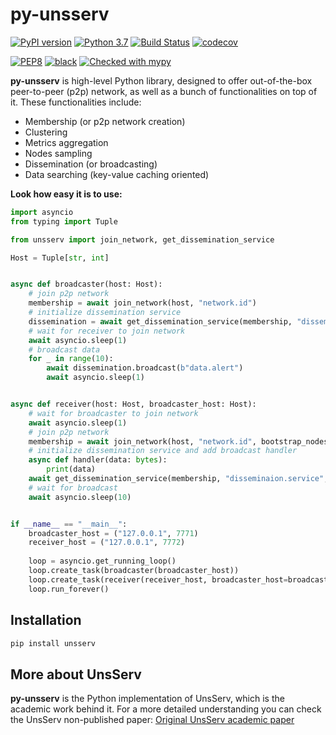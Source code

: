 # py-unsserv
[![PyPI version](https://badge.fury.io/py/unsserv.svg)](https://badge.fury.io/py/unsserv)
[![Python 3.7](https://img.shields.io/badge/python-3.7-blue.svg)](https://www.python.org/downloads/release/python-370/)
[![Build Status](https://travis-ci.com/aratz-lasa/py-unsserv.svg?branch=master)](https://travis-ci.com/aratz-lasa/py-unsserv)
[![codecov](https://codecov.io/gh/aratz-lasa/py-unsserv/branch/master/graph/badge.svg)](https://codecov.io/gh/aratz-lasa/py-unsserv)

[![PEP8](https://img.shields.io/badge/code%20style-pep8-orange.svg)](https://www.python.org/dev/peps/pep-0008/)
[![black](https://img.shields.io/badge/code%20style-black-000000.svg)](https://github.com/psf/black)
[![Checked with mypy](http://www.mypy-lang.org/static/mypy_badge.svg)](http://mypy-lang.org/)

**py-unsserv** is high-level Python library, designed to offer out-of-the-box peer-to-peer (p2p) 
network, as well as a bunch of functionalities on top of it. These functionalities include:
- Membership (or p2p network creation)
- Clustering
- Metrics aggregation
- Nodes sampling
- Dissemination (or broadcasting) 
- Data searching (key-value caching oriented)

**Look how easy it is to use:**
```python
import asyncio
from typing import Tuple

from unsserv import join_network, get_dissemination_service

Host = Tuple[str, int]


async def broadcaster(host: Host):
    # join p2p network
    membership = await join_network(host, "network.id")
    # initialize dissemination service
    dissemination = await get_dissemination_service(membership, "dissemination.id")
    # wait for receiver to join network
    await asyncio.sleep(1)
    # broadcast data
    for _ in range(10):
        await dissemination.broadcast(b"data.alert")
        await asyncio.sleep(1)


async def receiver(host: Host, broadcaster_host: Host):
    # wait for broadcaster to join network
    await asyncio.sleep(1)
    # join p2p network
    membership = await join_network(host, "network.id", bootstrap_nodes=[broadcaster_host])
    # initialize dissemination service and add broadcast handler
    async def handler(data: bytes):
        print(data)
    await get_dissemination_service(membership, "disseminaion.service", broadcast_handler=handler)
    # wait for broadcast
    await asyncio.sleep(10)


if __name__ == "__main__":
    broadcaster_host = ("127.0.0.1", 7771)
    receiver_host = ("127.0.0.1", 7772)
    
    loop = asyncio.get_running_loop()
    loop.create_task(broadcaster(broadcaster_host))
    loop.create_task(receiver(receiver_host, broadcaster_host=broadcaster_host))
    loop.run_forever()
```

## Installation
```bash
pip install unsserv
```

## More about UnsServ
**py-unsserv** is the Python implementation of UnsServ, which is the academic work behind it.
For a more detailed understanding you can check the UnsServ non-published paper: 
[Original UnsServ academic paper](https://aratz.lasa.eus/file/unsserv.pdf)

